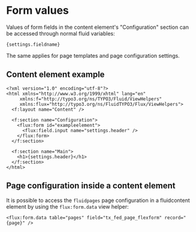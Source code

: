 # Form values

Values of form fields in the content element's "Configuration" section can be accessed through normal fluid variables:

    {settings.fieldname}
    
The same applies for page templates and page configuration settings. 

## Content element example
```
<?xml version="1.0" encoding="utf-8"?>
<html xmlns="http://www.w3.org/1999/xhtml" lang="en"
     xmlns:f="http://typo3.org/ns/TYPO3/Fluid/ViewHelpers"
     xmlns:flux="http://typo3.org/ns/FluidTYPO3/Flux/ViewHelpers">
  <f:layout name="Content" />

  <f:section name="Configuration">
    <flux:form id="exampleelement">
      <flux:field.input name="settings.header" />
    </flux:form>
  </f:section>

  <f:section name="Main">
    <h1>{settings.header}</h1>
  </f:section>
</html>
```


## Page configuration inside a content element

It is possible to access the `fluidpages` page configuration in a fluidcontent element by using the `flux:form.data` view helper:

    <flux:form.data table="pages" field="tx_fed_page_flexform" record="{page}" />
